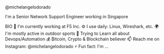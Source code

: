 @michelangelodorado



I'm a Senior Network Support Engineer working in Singapore

BIO
🏢 I'm currently working at F5 Inc.
⚙️ I use daily: Linux, Wireshark, etc.
🌍 I'm mostly active in outdoor sports
🌱 Trying to Learn all about Devops/Automation
💰 ₿itcoin, Crypto & Blockchain believer
📫 Reach me on Instagram: @michelangelodorado
⚡️ Fun fact: I'm ...

<!---
michelangelodorado/michelangelodorado is a ✨ special ✨ repository because its `README.md` (this file) appears on your GitHub profile.
You can click the Preview link to take a look at your changes.
--->
